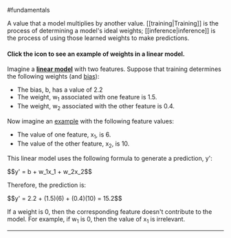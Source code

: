#fundamentals

A value that a model multiplies by another value.
[[training|Training]] is the process of determining a model&#39;s ideal weights;
[[inference|inference]] is the process of using those learned weights to
make predictions.

<section class="expandable">

<h4 class="showalways" id="click-the-icon-to-see-an-example-of-weights-in-a-linear-model." data-text=" Click the icon to see an example of weights in a linear model. " tabindex="-1">
Click the icon to see an example of weights in a linear model.
</h4>

<div class="expand-background">

Imagine a <a href="#linear_model"><b>linear model</b></a> with two features.
Suppose that training determines the following weights (and
<a href="#bias">bias</a>):


<ul>
  <li>The bias, b, has a value of 2.2</li>
  <li>The weight, w<sub>1</sub> associated with one feature is 1.5.</li>
  <li>The weight, w<sub>2</sub> associated with the other feature is 0.4.</li>
</ul>

Now imagine an <a href="#example">example</a> with the following feature
values:

<ul>
  <li>The value of one feature, x<sub>1</sub>, is 6.</li>
  <li>The value of the other feature, x<sub>2</sub>, is 10.</li>
</ul>

This linear model uses the following formula to generate a prediction,
y':

<div>
$$y' = b + w_1x_1 + w_2x_2$$
</div>

Therefore, the prediction is:

<div>
$$y' = 2.2 + (1.5)(6) + (0.4)(10) = 15.2$$
</div>

If a weight is 0, then the corresponding feature doesn't contribute to
the model. For example, if w<sub>1</sub> is 0, then the value of x<sub>1</sub>
is irrelevant.

</div>
<hr />
</section>

